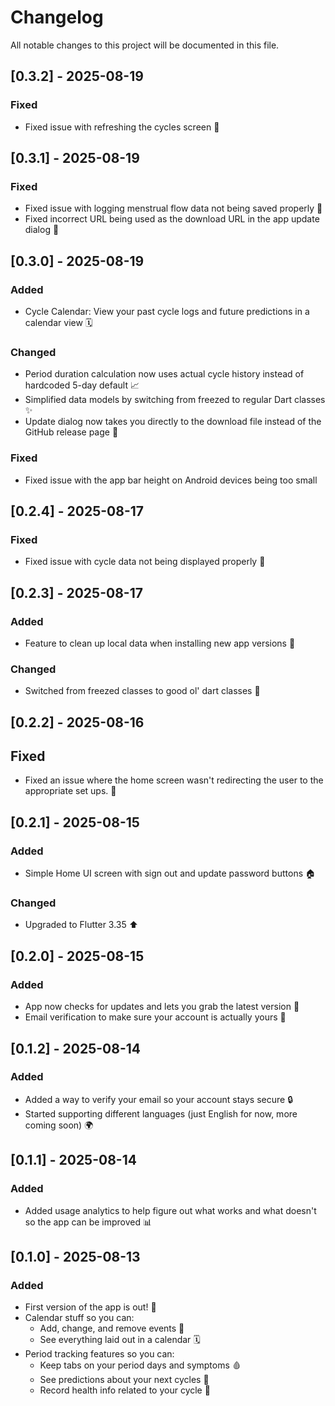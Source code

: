# Changelog

All notable changes to this project will be documented in this file.

## [0.3.2] - 2025-08-19

### Fixed

- Fixed issue with refreshing the cycles screen 🔄

## [0.3.1] - 2025-08-19

### Fixed

- Fixed issue with logging menstrual flow data not being saved properly 🌸
- Fixed incorrect URL being used as the download URL in the app update dialog 🔗

## [0.3.0] - 2025-08-19

### Added

- Cycle Calendar: View your past cycle logs and future predictions in a calendar view 🗓️

### Changed

- Period duration calculation now uses actual cycle history instead of hardcoded 5-day default 📈
- Simplified data models by switching from freezed to regular Dart classes ✨
- Update dialog now takes you directly to the download file instead of the GitHub release page 🔗

### Fixed

- Fixed issue with the app bar height on Android devices being too small

## [0.2.4] - 2025-08-17

### Fixed

- Fixed issue with cycle data not being displayed properly 🐛

## [0.2.3] - 2025-08-17

### Added

- Feature to clean up local data when installing new app versions 🧹

### Changed

- Switched from freezed classes to good ol' dart classes 🔄

## [0.2.2] - 2025-08-16

## Fixed

- Fixed an issue where the home screen wasn't redirecting the user to the appropriate set ups. 🐛

## [0.2.1] - 2025-08-15

### Added

- Simple Home UI screen with sign out and update password buttons 🏠

### Changed

- Upgraded to Flutter 3.35 ⬆️

## [0.2.0] - 2025-08-15

### Added

- App now checks for updates and lets you grab the latest version 🔄
- Email verification to make sure your account is actually yours 📧

## [0.1.2] - 2025-08-14

### Added

- Added a way to verify your email so your account stays secure 🔒
- Started supporting different languages (just English for now, more coming soon) 🌍

## [0.1.1] - 2025-08-14

### Added

- Added usage analytics to help figure out what works and what doesn't so the app can be improved 📊

## [0.1.0] - 2025-08-13

### Added

- First version of the app is out! 🚀
- Calendar stuff so you can:
  - Add, change, and remove events 📅
  - See everything laid out in a calendar 🗓️
- Period tracking features so you can:
  - Keep tabs on your period days and symptoms 🩸
  - See predictions about your next cycles 🔮
  - Record health info related to your cycle 💊
